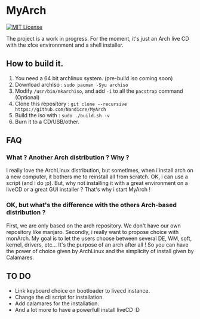 # MyArch
[![MIT License](https://img.shields.io/badge/license-MIT-blue.svg)](https://github.com/Nandicre/MyArch/blob/master/LICENSE)

The project is a work in progress.
For the moment, it's just an Arch live CD with the xfce environnment and a shell installer.

## How to build it.

1. You need a 64 bit archlinux system. (pre-build iso coming soon)
2. Download archIso : `sudo pacman -Syu archiso`
3. Modify `/usr/bin/mkarchiso`, and add `-i` to all the `pacstrap` command (Optional)
4. Clone this repository : `git clone --recursive https://github.com/Nandicre/MyArch`
5. Build the iso with : `sudo ./build.sh -v`
6. Burn it to a CD/USB/other.

## FAQ

### What ? Another Arch distribution ? Why ?

I really love the ArchLinux distribution, but sometimes, when i install arch on
a new computer, it bothers me to reinstall all from scratch. OK, i can use a
script (and i do ;p). But, why not installing it with a great environment on a
liveCD or a great GUI installer ? That's why i start MyArch !

### OK, but what's the difference with the others Arch-based distribution ?

First, we are only based on the arch repository. We don't have our own repository
like manjaro. Secondly, i really want to propose choice with monArch. My goal is
to let the users choose between several DE, WM, soft, kernel, drivers, etc... It's
the purpose of an arch after all ! So you can have the power of choice given by
ArchLinux and the simplicity of install given by Calamares.

## TO DO

- Link keyboard choice on bootloader to livecd instance.
- Change the cli script for installation.
- Add calamares for the installation.
- And a lot more to have a powerfull install liveCD :D
